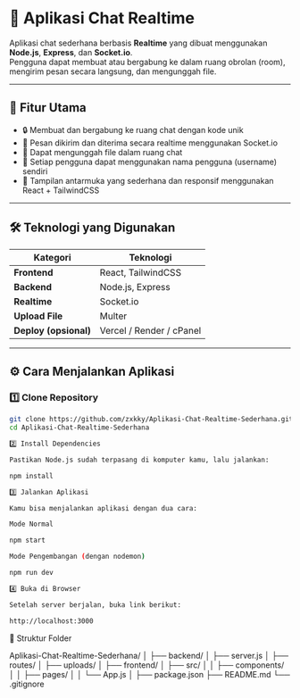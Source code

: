 # 💬 Aplikasi Chat Realtime

Aplikasi chat sederhana berbasis **Realtime** yang dibuat menggunakan **Node.js**, **Express**, dan **Socket.io**.  
Pengguna dapat membuat atau bergabung ke dalam ruang obrolan (room), mengirim pesan secara langsung, dan mengunggah file.

---

## 🚀 Fitur Utama

- 🔒 Membuat dan bergabung ke ruang chat dengan kode unik  
- 💬 Pesan dikirim dan diterima secara realtime menggunakan Socket.io  
- 📁 Dapat mengunggah file dalam ruang chat  
- 👤 Setiap pengguna dapat menggunakan nama pengguna (username) sendiri  
- 🧩 Tampilan antarmuka yang sederhana dan responsif menggunakan React + TailwindCSS  

---

## 🛠️ Teknologi yang Digunakan

| Kategori | Teknologi |
|-----------|------------|
| **Frontend** | React, TailwindCSS |
| **Backend** | Node.js, Express |
| **Realtime** | Socket.io |
| **Upload File** | Multer |
| **Deploy (opsional)** | Vercel / Render / cPanel |

---
## ⚙️ Cara Menjalankan Aplikasi

### 1️⃣ Clone Repository
```bash
git clone https://github.com/zxkky/Aplikasi-Chat-Realtime-Sederhana.git
cd Aplikasi-Chat-Realtime-Sederhana

2️⃣ Install Dependencies

Pastikan Node.js sudah terpasang di komputer kamu, lalu jalankan:

npm install

3️⃣ Jalankan Aplikasi

Kamu bisa menjalankan aplikasi dengan dua cara:

Mode Normal

npm start

Mode Pengembangan (dengan nodemon)

npm run dev

4️⃣ Buka di Browser

Setelah server berjalan, buka link berikut:

http://localhost:3000
```

📂 Struktur Folder

Aplikasi-Chat-Realtime-Sederhana/
│
├── backend/
│   ├── server.js
│   ├── routes/
│   ├── uploads/
│
├── frontend/
│   ├── src/
│   │   ├── components/
│   │   ├── pages/
│   │   └── App.js
│
├── package.json
├── README.md
└── .gitignore
